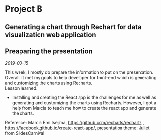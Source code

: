 # Project B
## Generating a chart through Rechart for data visualization web application
## Preaparing the presentation
*2019-03-15*

This week, I mostly do prepare the information to put on the presentation.
<br>Overall, it met my goals to help developer for front-end which is generating and customizing the charts using Recharts.
<br>Lesson learned. 
- Installing and creating the React app is the challenges for me as well as generating and customizing the charts using Recharts. However, I got a help from Marcia to teach me how to create the react app and generate the charts.

Reference: Marcia Emi Isejima, https://github.com/recharts/recharts , https://facebook.github.io/create-react-app/, presentation theme: Juliet from SlidesCarnival
